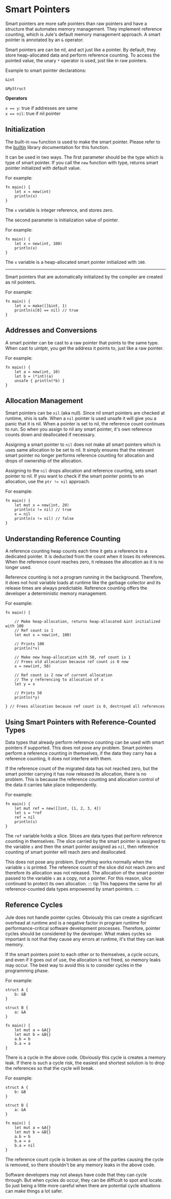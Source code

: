 # Smart Pointers

Smart pointers are more safe pointers than raw pointers and have a structure that automates memory management. They implement reference counting, which is Jule's default memory management approach. A smart pointer is annotated by an `&` operator.

Smart pointers are can be nil, and act just like a pointer. By default, they store heap-allocated data and perform reference counting. To access the pointed value, the unary `*` operator is used, just like in raw pointers.

Example to smart pointer declarations:
```jule
&int
```
```jule
&MyStruct
```

**Operators**

`x == y`: true if addresses are same \
`x == nil`: true if nil pointer

## Initialization
The built-in `new` function is used to make the smart pointer. Please refer to the [builtin](/std/builtin) library documentation for this function.

It can be used in two ways. The first parameter should be the type which is type of smart pointer. If you call the `new` function with type, returns smart pointer initialized with default value.

For example:
```jule
fn main() {
    let x = new(int)
    println(x)
}
```
The `x` variable is integer reference, and stores zero.

The second parameter is initialization value of pointer.

For example:
```jule
fn main() {
    let x = new(int, 100)
    println(x)
}
```
The `x` variable is a heap-allocated smart pointer initialized with `100`.

---

Smart pointers that are automatically initialized by the compiler are created as nil pointers.

For example:
```jule
fn main() {
    let x = make([]&int, 1)
    println(x[0] == nil) // true
}
```

## Addresses and Conversions

A smart pointer can be cast to a raw pointer that points to the same type. When cast to uintptr, you get the address it points to, just like a raw pointer.

For example:

```jule
fn main() {
    let a = new(int, 10)
    let b = (*int)(a)
    unsafe { println(*b) }
}
```

## Allocation Management
Smart pointers can be `nil` (aka null). Since nil smart pointers are checked at runtime, shis is safe. When a `nil` pointer is used unsafe it will give you a panic that it is nil. When a pointer is set to nil, the reference count continues to run. So when you assign to nil any smart pointer, it's own reference counts down and deallocated if necessary.

Assigning a smart pointer to `nil` does not make all smart pointers which is uses same allocation to be set to nil. It simply ensures that the relevant smart pointer no longer performs reference counting for allocation and drops of ownership of the allocation.

Assigning to the `nil` drops allocation and reference counting, sets smart pointer to nil. If you want to check if the smart pointer points to an allocation, use the `ptr != nil` approach.

For example:
```jule
fn main() {
    let mut x = new(int, 20)
    println(x != nil) // true
    x = nil
    println(x != nil) // false
}
```

## Understanding Reference Counting
A reference counting heap counts each time it gets a reference to a dedicated pointer. It is deducted from the count when it loses its references. When the reference count reaches zero, it releases the allocation as it is no longer used.

Reference counting is not a program running in the background. Therefore, it does not host variable loads at runtime like the garbage collector and its release times are always predictable. Reference counting offers the developer a deterministic memory management.

For example:
```jule
fn main() {

    // Make heap-allocation, returns heap-allocated &int initialized with 100
    // Ref count is 1
    let mut x = new(int, 100)

    // Prints 100
    println(*x)

    // Make new heap-allocation with 50, ref count is 1
    // Frees old allocation because ref count is 0 now
    x = new(int, 50)

    // Ref count is 2 now of current allocation
    // The y referencing to allocation of x
    let y = x

    // Prints 50
    println(*y)

} // Frees allocation because ref count is 0, destroyed all references
```

## Using Smart Pointers with Reference-Counted Types
Data types that already perform reference counting can be used with smart pointers if supported. This does not pose any problem. Smart pointers perform a reference counting in themselves, if the data they carry has a reference counting, it does not interfere with them.

If the reference count of the migrated data has not reached zero, but the smart pointer carrying it has now released its allocation, there is no problem. This is because the reference counting and allocation control of the data it carries take place independently.

For example:
```jule
fn main() {
    let mut ref = new([]int, [1, 2, 3, 4])
    let s = *ref
    ref = nil
    println(s)
}
```
The `ref` variable holds a slice. Slices are data types that perform reference counting in themselves. The slice carried by the smart pointer is assigned to the variable `s` and then the smart pointer assigned as `nil`, then reference counting of smart pointer will reach zero and deallocated.

This does not pose any problem. Everything works normally when the variable `s` is printed. The reference count of the slice did not reach zero and therefore its allocation was not released. The allocation of the smart pointer passed to the variable `s` as a copy, not a pointer. For this reason, slice continued to protect its own allocation.
::: tip
This happens the same for all reference-counted data types empowered by smart pointers. 
:::

## Reference Cycles
Jule does not handle pointer cycles. Obviously this can create a significant overhead at runtime and is a negative factor in program runtime for performance-critical software development processes. Therefore, pointer cycles should be considered by the developer. What makes cycles so important is not that they cause any errors at runtime, it's that they can leak memory.

If the smart pointers point to each other or to themselves, a cycle occurs, and even if it goes out of use, the allocation is not freed, so memory leaks may occur. The best way to avoid this is to consider cycles in the programming phase.

For example:
```jule
struct A {
    b: &B
}

struct B {
    a: &A
}

fn main() {
    let mut a = &A{}
    let mut b = &B{}
    a.b = b
    b.a = a
}
```
There is a cycle in the above code. Obviously this cycle is creates a memory leak. If there is such a cycle risk, the easiest and shortest solution is to drop the references so that the cycle will break.

For example:
```jule
struct A {
    b: &B
}

struct B {
    a: &A
}

fn main() {
    let mut a = &A{}
    let mut b = &B{}
    a.b = b
    b.a = a
    b.a = nil
}
```
The reference count cycle is broken as one of the parties causing the cycle is removed, so there shouldn't be any memory leaks in the above code.

Software developers may not always have code that they can cycle through. But when cycles do occur, they can be difficult to spot and locate. So just being a little more careful when there are potential cycle situations can make things a lot safer.